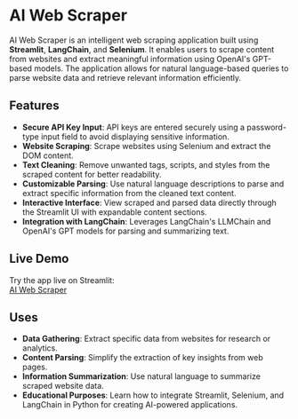 # AI Web Scraper

AI Web Scraper is an intelligent web scraping application built using **Streamlit**, **LangChain**, and **Selenium**. It enables users to scrape content from websites and extract meaningful information using OpenAI's GPT-based models. The application allows for natural language-based queries to parse website data and retrieve relevant information efficiently.

## Features

- **Secure API Key Input**: API keys are entered securely using a password-type input field to avoid displaying sensitive information.
- **Website Scraping**: Scrape websites using Selenium and extract the DOM content.
- **Text Cleaning**: Remove unwanted tags, scripts, and styles from the scraped content for better readability.
- **Customizable Parsing**: Use natural language descriptions to parse and extract specific information from the cleaned text content.
- **Interactive Interface**: View scraped and parsed data directly through the Streamlit UI with expandable content sections.
- **Integration with LangChain**: Leverages LangChain's LLMChain and OpenAI's GPT models for parsing and summarizing text.

## Live Demo

Try the app live on Streamlit:  
[AI Web Scraper](https://aiwebscrapper-yglrthzg836gahssxrqrqt.streamlit.app/)

## Uses

- **Data Gathering**: Extract specific data from websites for research or analytics.
- **Content Parsing**: Simplify the extraction of key insights from web pages.
- **Information Summarization**: Use natural language to summarize scraped website data.
- **Educational Purposes**: Learn how to integrate Streamlit, Selenium, and LangChain in Python for creating AI-powered applications.


